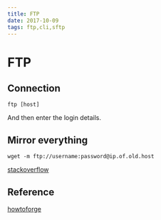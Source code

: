 ```yaml
---
title: FTP
date: 2017-10-09
tags: ftp,cli,sftp
---
```

# FTP

## Connection

`ftp [host]`

And then enter the login details.

## Mirror everything

`wget -m ftp://username:password@ip.of.old.host`

[stackoverflow](https://stackoverflow.com/questions/3003135/downloading-all-files-from-an-ftp-server)

## Reference

[howtoforge](https://www.howtoforge.com/tutorial/how-to-use-ftp-on-the-linux-shell/)
